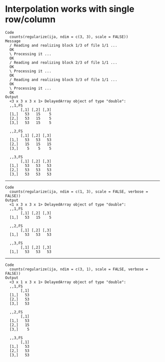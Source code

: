 # Interpolation works with single row/column

    Code
      counts(regularize(ija, ndim = c(3, 3), scale = FALSE))
    Message
      / Reading and realizing block 1/3 of file 1/1 ... 
      OK
      \ Processing it ... 
      OK
      / Reading and realizing block 2/3 of file 1/1 ... 
      OK
      \ Processing it ... 
      OK
      / Reading and realizing block 3/3 of file 1/1 ... 
      OK
      \ Processing it ... 
      OK
    Output
      <3 x 3 x 3 x 1> DelayedArray object of type "double":
      ,,1,FS
           [,1] [,2] [,3]
      [1,]   53   15    5
      [2,]   53   15    5
      [3,]   53   15    5
      
      ,,2,FS
           [,1] [,2] [,3]
      [1,]   53   53   53
      [2,]   15   15   15
      [3,]    5    5    5
      
      ,,3,FS
           [,1] [,2] [,3]
      [1,]   53   53   53
      [2,]   53   53   53
      [3,]   53   53   53
      

---

    Code
      counts(regularize(ija, ndim = c(1, 3), scale = FALSE, verbose = FALSE))
    Output
      <1 x 3 x 3 x 1> DelayedArray object of type "double":
      ,,1,FS
           [,1] [,2] [,3]
      [1,]   53   15    5
      
      ,,2,FS
           [,1] [,2] [,3]
      [1,]   53   53   53
      
      ,,3,FS
           [,1] [,2] [,3]
      [1,]   53   53   53
      

---

    Code
      counts(regularize(ija, ndim = c(3, 1), scale = FALSE, verbose = FALSE))
    Output
      <3 x 1 x 3 x 1> DelayedArray object of type "double":
      ,,1,FS
           [,1]
      [1,]   53
      [2,]   53
      [3,]   53
      
      ,,2,FS
           [,1]
      [1,]   53
      [2,]   15
      [3,]    5
      
      ,,3,FS
           [,1]
      [1,]   53
      [2,]   53
      [3,]   53
      

